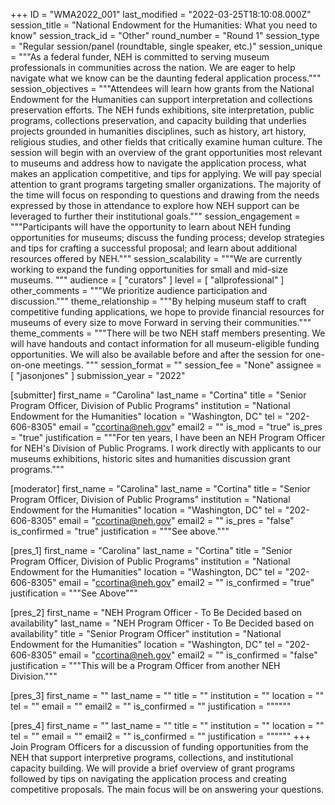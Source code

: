+++
ID = "WMA2022_001"
last_modified = "2022-03-25T18:10:08.000Z"
session_title = "National Endowment for the Humanities: What you need to know"
session_track_id = "Other"
round_number = "Round 1"
session_type = "Regular session/panel (roundtable, single speaker, etc.)"
session_unique = """As a federal funder, NEH is committed to serving museum professionals in communities across the nation. We are eager to help navigate what we know can be the daunting federal application process."""
session_objectives = """Attendees will learn how grants from the National Endowment for the Humanities can support interpretation and collections preservation efforts. The NEH funds exhibitions, site interpretation, public programs, collections preservation, and capacity building that underlies projects grounded in humanities disciplines, such as history, art history, religious studies, and other fields that critically examine human culture. The session will begin with an overview of the grant opportunities most relevant to museums and address how to navigate the application process, what makes an application competitive, and tips for applying.  We will pay special attention to grant programs targeting smaller organizations. The majority of the time will focus on responding to questions and drawing from the needs expressed by those in attendance to explore how NEH support can be leveraged to further their institutional goals."""
session_engagement = """Participants will have the opportunity to learn about NEH funding opportunities for museums; discuss the funding process; develop strategies and tips for crafting a successful proposal; and learn about additional resources offered by NEH."""
session_scalability = """We are currently working to expand the funding opportunities for small and mid-size museums.
"""
audience = [ "curators" ]
level = [ "allprofessional" ]
other_comments = """We prioritize audience participation and discussion."""
theme_relationship = """By helping museum staff to craft competitive funding applications, we hope to provide financial resources for museums of every size to move Forward in serving their communities."""
theme_comments = """There will be two NEH staff members presenting. We will have handouts and contact information for all museum-eligible funding opportunities. We will also be available before and after the session for one-on-one meetings.
"""
session_format = ""
session_fee = "None"
assignee = [ "jasonjones" ]
submission_year = "2022"

[submitter]
first_name = "Carolina"
last_name = "Cortina"
title = "Senior Program Officer, Division of Public Programs"
institution = "National Endowment for the Humanities"
location = "Washington, DC"
tel = "202-606-8305"
email = "ccortina@neh.gov"
email2 = ""
is_mod = "true"
is_pres = "true"
justification = """For ten years, I have been an NEH Program Officer for NEH's Division of Public Programs. I work directly with applicants to our museums exhibitions, historic sites and humanities discussion grant programs."""

[moderator]
first_name = "Carolina"
last_name = "Cortina"
title = "Senior Program Officer, Division of Public Programs"
institution = "National Endowment for the Humanities"
location = "Washington, DC"
tel = "202-606-8305"
email = "ccortina@neh.gov"
email2 = ""
is_pres = "false"
is_confirmed = "true"
justification = """See above."""

[pres_1]
first_name = "Carolina"
last_name = "Cortina"
title = "Senior Program Officer, Division of Public Programs"
institution = "National Endowment for the Humanities"
location = "Washington, DC"
tel = "202-606-8305"
email = "ccortina@neh.gov"
email2 = ""
is_confirmed = "true"
justification = """See Above"""

[pres_2]
first_name = "NEH Program Officer - To Be Decided based on availability"
last_name = "NEH Program Officer - To Be Decided based on availability"
title = "Senior Program Officer"
institution = "National Endowment for the Humanities"
location = "Washington, DC"
tel = "202-606-8305"
email = "ccortina@neh.gov"
email2 = ""
is_confirmed = "false"
justification = """This will be a Program Officer from another NEH Division."""

[pres_3]
first_name = ""
last_name = ""
title = ""
institution = ""
location = ""
tel = ""
email = ""
email2 = ""
is_confirmed = ""
justification = """"""

[pres_4]
first_name = ""
last_name = ""
title = ""
institution = ""
location = ""
tel = ""
email = ""
email2 = ""
is_confirmed = ""
justification = """"""
+++
Join Program Officers for a discussion of funding opportunities from the NEH that support interpretive programs, collections, and institutional capacity building. We will provide a brief overview of grant programs followed by tips on navigating the application process and creating competitive proposals. The main focus will be on answering your questions.
